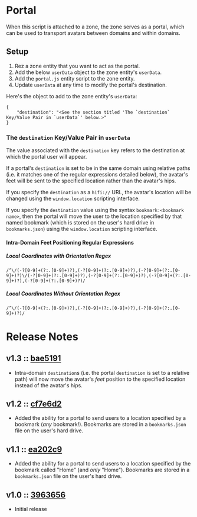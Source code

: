 # Portal
When this script is attached to a zone, the zone serves as a portal, which can be used to transport avatars between domains and within domains.

## Setup
1. Rez a zone entity that you want to act as the portal.
2. Add the below `userData` object to the zone entity's `userData`.
3. Add the `portal.js` entity script to the zone entity.
4. Update `userData` at any time to modify the portal's destination.

Here's the object to add to the zone entity's `userData`:
```
{
    "destination": "<See the section titled 'The `destination` Key/Value Pair in `userData`' below.>"
}
```

### The `destination` Key/Value Pair in `userData`
The value associated with the `destination` key refers to the destination at which the portal user will appear.

If a portal's `destination` is set to be in the same domain using relative paths (i.e. it matches one of the regular expressions detailed below), the avatar's feet will be sent to the specified location rather than the avatar's hips.

If you specify the `destination` as a `hifi://` URL, the avatar's location will be changed using the `window.location` scripting interface.

If you specify the `destination` value using the syntax `bookmark:<bookmark name>`, then the portal will move the user to the location specified by that named bookmark (which is stored on the user's hard drive in `bookmarks.json`) using the `window.location` scripting interface.

#### Intra-Domain Feet Positioning Regular Expressions
##### Local Coordinates with Orientation Regex
`/^\/(-?[0-9]+(?:.[0-9]+)?),(-?[0-9]+(?:.[0-9]+)?),(-?[0-9]+(?:.[0-9]+)?)\/(-?[0-9]+(?:.[0-9]+)?),(-?[0-9]+(?:.[0-9]+)?),(-?[0-9]+(?:.[0-9]+)?),(-?[0-9]+(?:.[0-9]+)?)/`
##### Local Coordinates Without Orientation Regex
`/^\/(-?[0-9]+(?:.[0-9]+)?),(-?[0-9]+(?:.[0-9]+)?),(-?[0-9]+(?:.[0-9]+)?)/`

# Release Notes
## v1.3 :: [bae5191](https://github.com/highfidelity/hifi-content/commit/bae5191)
- Intra-domain `destination`s (i.e. the portal `destination` is set to a relative path) will now move the avatar's _feet_ position to the specified location instead of the avatar's hips.

## v1.2 :: [cf7e6d2](https://github.com/highfidelity/hifi-content/commit/cf7e6d2)
- Added the ability for a portal to send users to a location specified by a bookmark (_any_ bookmark!). Bookmarks are stored in a `bookmarks.json` file on the user's hard drive.

## v1.1 :: [ea202c9](https://github.com/highfidelity/hifi-content/commit/ea202c9)
- Added the ability for a portal to send users to a location specified by the bookmark called "Home" (and _only_ "Home"). Bookmarks are stored in a `bookmarks.json` file on the user's hard drive.

## v1.0 :: [3963656](https://github.com/highfidelity/hifi-content/commit/3963656)
- Initial release
